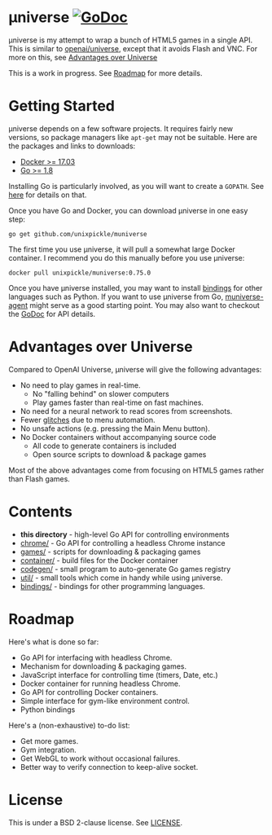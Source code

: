 # μniverse [![GoDoc](https://godoc.org/github.com/unixpickle/muniverse?status.svg)](https://godoc.org/github.com/unixpickle/muniverse)

μniverse is my attempt to wrap a bunch of HTML5 games in a single API. This is similar to [openai/universe](https://github.com/openai/universe), except that it avoids Flash and VNC. For more on this, see [Advantages over Universe](#advantages-over-universe)

This is a work in progress. See [Roadmap](#roadmap) for more details.

# Getting Started

µniverse depends on a few software projects. It requires fairly new versions, so package managers like `apt-get` may not be suitable. Here are the packages and links to downloads:

 * [Docker >= 17.03](https://docs.docker.com/engine/installation/#time-based-release-schedule)
 * [Go >= 1.8](https://golang.org/dl/)

Installing Go is particularly involved, as you will want to create a `GOPATH`. See [here](https://golang.org/doc/code.html#GOPATH) for details on that.

Once you have Go and Docker, you can download µniverse in one easy step:

```
go get github.com/unixpickle/muniverse
```

The first time you use µniverse, it will pull a somewhat large Docker container. I recommend you do this manually before you use µniverse:

```
docker pull unixpickle/muniverse:0.75.0
```

Once you have µniverse installed, you may want to install [bindings](bindings) for other languages such as Python. If you want to use µniverse from Go, [muniverse-agent](https://github.com/unixpickle/muniverse-agent) might serve as a good starting point. You may also want to checkout the [GoDoc](https://godoc.org/github.com/unixpickle/muniverse) for API details.

# Advantages over Universe

Compared to OpenAI Universe, μniverse will give the following advantages:

 * No need to play games in real-time.
   * No "falling behind" on slower computers
   * Play games faster than real-time on fast machines.
 * No need for a neural network to read scores from screenshots.
 * Fewer [glitches](https://github.com/openai/universe/issues/187) due to menu automation.
 * No unsafe actions (e.g. pressing the Main Menu button).
 * No Docker containers without accompanying source code
   * All code to generate containers is included
   * Open source scripts to download & package games

Most of the above advantages come from focusing on HTML5 games rather than Flash games.

# Contents

 * **this directory** - high-level Go API for controlling environments
 * [chrome/](chrome) - Go API for controlling a headless Chrome instance
 * [games/](games) - scripts for downloading & packaging games
 * [container/](container) - build files for the Docker container
 * [codegen/](codegen) - small program to auto-generate Go games registry
 * [util/](util) - small tools which come in handy while using µniverse.
 * [bindings/](bindings) - bindings for other programming languages.

# Roadmap

Here's what is done so far:

 * Go API for interfacing with headless Chrome.
 * Mechanism for downloading & packaging games.
 * JavaScript interface for controlling time (timers, Date, etc.)
 * Docker container for running headless Chrome.
 * Go API for controlling Docker containers.
 * Simple interface for gym-like environment control.
 * Python bindings

Here's a (non-exhaustive) to-do list:

 * Get more games.
 * Gym integration.
 * Get WebGL to work without occasional failures.
 * Better way to verify connection to keep-alive socket.

# License

This is under a BSD 2-clause license. See [LICENSE](LICENSE).

